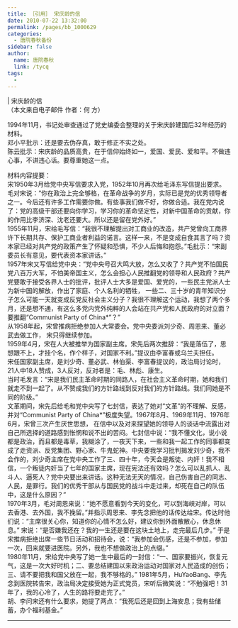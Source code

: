 ```yaml
---
title: ［引用］ 宋庆龄的信
date: 2010-07-22 13:32:00
permalink: /pages/bb_1000629
categories: 
  - 唐院春秋备份
sidebar: false
author: 
  name: 唐院春秋
  link: /tycq
tags: 
  - 
---
```


|  宋庆龄的信  
（本文来自电子邮件 作者：何 方）  
  
  
1994年11月，书记处审查通过了党史编委会整理的关于宋庆龄建国后32年经历的材料。  
邓小平批示：还是要去伪存真，敢于修正不实之处。  
陈云批示：宋庆龄的品质高贵，在于信仰始终如一，爱国、爱民、爱和平。不做违心事，不讲违心话。要尊重她这一点。  
  
材料内容提要：  
宋1950年3月给党中央写信要求入党，1952年10月再次给毛泽东写信提出要求。毛对宋说：“你在政治上完全够格，在革命战争的岁月，实际已是党的优秀领导者之一。今后还有许多工作需要你做。有些事我们做不好，你做合适。我在党内说了：党的高级干部还要向你学习，学习你的革命坚定性，对新中国革命的贡献，你的作用比李济深、沈老还要大。所以还是留在党外好。”  
1955年11月，宋给毛写信：“我很不理解提出对工商业的改造，共产党曾向工商界许下长期共存、保护工商业者利益的诺言。这样一来，不是变成自食其言了吗？资本家已经对共产党的政策产生了怀疑和恐惧，不少人后悔和抱怨。”毛批示：“宋副委员长有意见，要代表资本家讲话。”  
1957年宋又写信给党中央：“党中央号召大鸣大放，怎么又收了？共产党不怕国民党八百万大军，不怕美帝国主义，怎么会担心人民推翻党的领导和人民政府？共产党要敢于接受各界人士的批评，批评人士大多是爱国、爱党的，一些民主党派人士为新中国的解放，作出了家庭、个人名利的牺牲，
一些二、三十岁的青年知识分子怎么可能一天就变成反党反社会主义分子？我很不理解这个运动，我想了两个多月，还是想不通，有这么多党内党外纯粹的人会站在共产党和人民政府的对立面？要推翻“Communist
Party of China*”？”  
从1958年起，宋曾推病拒绝参加人大常委会。党中央委派刘少奇、周恩来、董必武去做工作， 宋只得继续参加。  
1959年4月，宋在人大被推举为国家副主席。宋先后两次推辞：“我是落伍了，思想跟不上，才挂个名，作个样子，对国家不利。”提议由李富春或乌兰夫担任。  
宋任国家副主席，是刘少奇、董必武、林伯渠、李富春提议的，政治局讨论时，21人中18人赞成，3人反对，反对者是：毛、林彪、康生。  
当时毛发言：“宋是我们民主革命时期的同路人，在社会主义革命时期，她和我们就走不到一起了。从不赞成我们的方针路线到反对我们的方针路线。我们同她是不同的阶级。”  
文革期间，宋先后给毛和党中央写了七封信，表达了她对“文革”的不理解、反感，并对“Communist Party of
China*”极度失望。1967年8月、1969年11月、1976年6月，宋曾三次产生厌世思想，
在信中以及对来探望她的领导人的谈话中流露出对自己所选择的道路感到怅惘和说不出的苦闷。七封信中说：“我不懂文化，说小说都是政治，而且都是毒草，我糊涂了，一夜天下来，一些和我一起工作的同事都变成了走资派、反党集团、野心家、牛鬼蛇神。中央要我学习批判揭发刘少奇，我不会作的，刘少奇主席在党中央工作了三、四十年，今天会是叛徒、内奸！我不相信，一个叛徒内奸当了七年的国家主席，现在宪法还有效吗？怎么可以乱抓人、乱斗人、逼死人？党中央要出来讲话。这种无法无天的情况，自己伤害自己的同志、人民，是罪行。我们的优秀干部从与国民党的战斗中走过来，却死在自己的队伍中，这是什么原因？”  
1970年3月，毛对周恩来说：“她不愿意看到今天的变化，可以到海峡对岸，可以去香港、去外国，我不挽留。”并指示周恩来、李先念把他的话传达给宋。传达时他们说：“主席很关心你，知道你的心情不怎么好，建议你到外面散散心，休息休息。”
宋说：“是否嫌我还在？我的一生还是要在这块土地上，走完最后几步。”
于是宋推病拒绝出席一些节日活动和招待会，说：“我参加会伤感，还是不参加，参加一次，回来就要进医院。另外，我也不想做政治上的点缀。”  
1980年11月，宋给党中央写了她一生中最后的一封信：“一、国家要振兴，恢复元气，这是一次大好时机；二、要总结建国以来政治运动对国家对人民造成的创伤；三、请不要把我和国父放在一起，我不够格的。”
1981年5月，HuYaoBang、李先念到医院转告宋，政治局决定接受她为正式党员，宋听后微笑说：“不勉强吧！31年了，我的心冷了，人生的路将要走完了。”  
胡、李问宋还有什么要求，她提了两点：“我死后还是回到上海安息；我有些储蓄，办个福利基金。”  
  
---